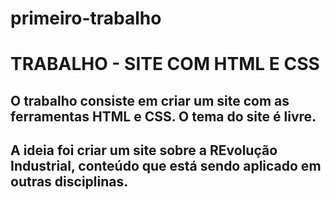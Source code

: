 # primeiro-trabalho
# TRABALHO - SITE COM HTML E CSS
## O trabalho consiste em criar um site com as ferramentas HTML e CSS. O tema do site é livre.
## A ideia foi criar um site sobre a REvolução Industrial, conteúdo que está sendo aplicado em outras disciplinas.
